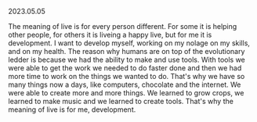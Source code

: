 2023.05.05

The meaning of live is for every person different. For some it is helping other people, for others it is liveing a happy live, but for me it is development. I want to develop myself, working on my nolage on my skills, and on my health. 
The reason why humans are on top of the evolutionary ledder is because we had the ability to make and use tools. With tools we were able to get the work we needed to do faster done and then we had more time to work on the things we wanted to do. That's why we have so many things now a days, like computers, chocolate and the internet. We were able to create more and more things. We learned to grow crops, we learned to make music and we learned to create tools.
That's why the meaning of live is for me, development.